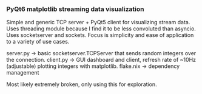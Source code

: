 ### PyQt6 matplotlib streaming data visualization

Simple and generic TCP server + PyQt5 client for visualizing stream data.
Uses threading module because I find it to be less convoluted than asyncio. Uses socketserver and sockets.
Focus is simplicity and ease of application to a variety of use cases.

server.py -> basic socketserver.TCPServer that sends random integers over the connection.
client.py -> GUI dashboard and client, refresh rate of ~10Hz (adjustable) plotting integers with matplotlib.
flake.nix -> dependency management

Most likely extremely broken, only using this for exploration.
